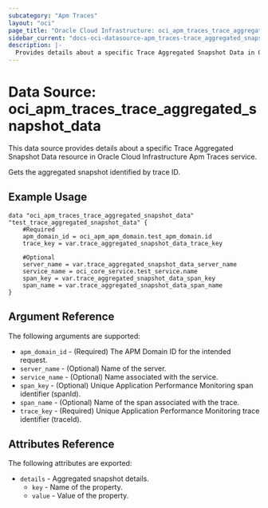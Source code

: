```yaml
---
subcategory: "Apm Traces"
layout: "oci"
page_title: "Oracle Cloud Infrastructure: oci_apm_traces_trace_aggregated_snapshot_data"
sidebar_current: "docs-oci-datasource-apm_traces-trace_aggregated_snapshot_data"
description: |-
  Provides details about a specific Trace Aggregated Snapshot Data in Oracle Cloud Infrastructure Apm Traces service
---
```


# Data Source: oci_apm_traces_trace_aggregated_snapshot_data
This data source provides details about a specific Trace Aggregated Snapshot Data resource in Oracle Cloud Infrastructure Apm Traces service.

Gets the aggregated snapshot identified by trace ID.


## Example Usage

```hcl
data "oci_apm_traces_trace_aggregated_snapshot_data" "test_trace_aggregated_snapshot_data" {
	#Required
	apm_domain_id = oci_apm_apm_domain.test_apm_domain.id
	trace_key = var.trace_aggregated_snapshot_data_trace_key

	#Optional
	server_name = var.trace_aggregated_snapshot_data_server_name
	service_name = oci_core_service.test_service.name
	span_key = var.trace_aggregated_snapshot_data_span_key
	span_name = var.trace_aggregated_snapshot_data_span_name
}
```

## Argument Reference

The following arguments are supported:

* `apm_domain_id` - (Required) The APM Domain ID for the intended request. 
* `server_name` - (Optional) Name of the server. 
* `service_name` - (Optional) Name associated with the service. 
* `span_key` - (Optional) Unique Application Performance Monitoring span identifier (spanId). 
* `span_name` - (Optional) Name of the span associated with the trace. 
* `trace_key` - (Required) Unique Application Performance Monitoring trace identifier (traceId). 


## Attributes Reference

The following attributes are exported:

* `details` - Aggregated snapshot details. 
	* `key` - Name of the property. 
	* `value` - Value of the property. 

